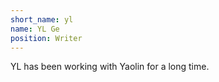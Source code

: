 ```yaml
---
short_name: yl
name: YL Ge
position: Writer
---
```


YL has been working with Yaolin for a long time. 
